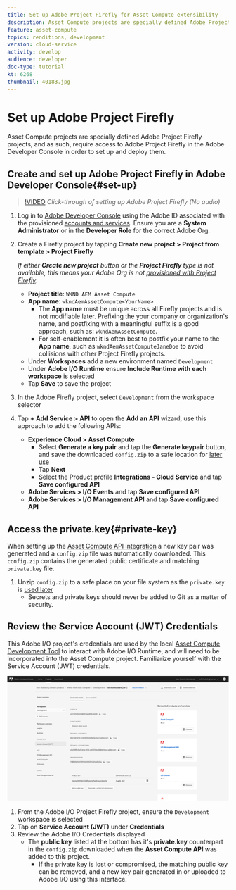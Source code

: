 ```yaml
---
title: Set up Adobe Project Firefly for Asset Compute extensibility
description: Asset Compute projects are specially defined Adobe Project Firefly projects, and as such, require access to Adobe Project Firefly in the Adobe Developer Console in order to set up and deploy them.
feature: asset-compute
topics: renditions, development
version: cloud-service
activity: develop
audience: developer
doc-type: tutorial
kt: 6268
thumbnail: 40183.jpg
---
```


# Set up Adobe Project Firefly

Asset Compute projects are specially defined Adobe Project Firefly projects, and as such, require access to Adobe Project Firefly in the Adobe Developer Console in order to set up and deploy them.

## Create and set up Adobe Project Firefly in Adobe Developer Console{#set-up}

>[!VIDEO](https://video.tv.adobe.com/v/40183/?quality=12&learn=on)
_Click-through of setting up Adobe Project Firefly (No audio)_

1. Log in to [Adobe Developer Console](https://console.adobe.io) using the Adobe ID associated with the provisioned [accounts and services](./accounts-and-services.md). Ensure you are a __System Administrator__ or in the __Developer Role__ for the correct Adobe Org.
1. Create a Firefly project by tapping __Create new project > Project from template > Project Firefly__

    _If either __Create new project__ button or the __Project Firefly__ type is not available, this means your Adobe Org is not [provisioned with Project Firefly](#request-adobe-project-firefly)._
    
    + __Project title__: `WKND AEM Asset Compute`
    + __App name__: `wkndAemAssetCompute<YourName>`
        + The __App name__ must be unique across all Firefly projects and is not modifiable later. Prefixing the your company or organization's name, and postfixing with a meaningful suffix is a good approach, such as: `wkndAemAssetCompute`.
        + For self-enablement it is often best to postfix your name to the __App name__, such as `wkndAemAssetComputeJaneDoe` to avoid collisions with other Project Firefly projects.
    + Under __Workspaces__ add a new environment named `Development`
    + Under __Adobe I/O Runtime__ ensure __Include Runtime with each workspace__ is selected
    + Tap __Save__ to save the project
1. In the Adobe Firefly project, select `Development` from the workspace selector
1. Tap __+ Add Service > API__ to open the __Add an API__ wizard, use this approach to add the following APIs:

    + __Experience Cloud > Asset Compute__
        + Select __Generate a key pair__ and tap the __Generate keypair__ button, and save the downloaded `config.zip` to a safe location for [later use](#private-key)
        + Tap __Next__
        + Select the Product profile __Integrations - Cloud Service__ and tap __Save configured API__
    + __Adobe Services > I/O Events__ and tap __Save configured API__
    + __Adobe Services > I/O Management API__ and tap __Save configured API__

## Access the private.key{#private-key}

When setting up the [Asset Compute API integration](#set-up) a new key pair was generated and a `config.zip` file was automatically downloaded. This `config.zip` contains the generated public certificate and matching `private.key` file. 

1. Unzip `config.zip` to a safe place on your file system as the `private.key` is [used later](../develop/environment-variables.md)
    + Secrets and private keys should never be added to Git as a matter of security.

## Review the Service Account (JWT) Credentials

This Adobe I/O project's credentials are used by the local [Asset Compute Development Tool](../develop/development-tool.md) to interact with Adobe I/O Runtime, and will need to be incorporated into the Asset Compute project. Familiarize yourself with the Service Account (JWT) credentials.

![Adobe Developer Service Account credentials](./assets/firefly/service-account.png)

1. From the Adobe I/O Project Firefly project, ensure the `Development` workspace is selected
1. Tap on __Service Account (JWT)__ under __Credentials__ 
1. Review the Adobe I/O Credentials displayed
    + The __public key__ listed at the bottom has it's __private.key__ counterpart in the `config.zip` downloaded when the __Asset Compute API__ was added to this project.
        + If the private key is lost or compromised, the matching public key can be removed, and a new key pair generated in or uploaded to Adobe I/O using this interface.
